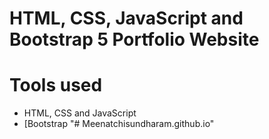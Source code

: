 HTML, CSS, JavaScript and Bootstrap 5 Portfolio Website
=======

# Tools used #
* HTML, CSS and JavaScript
* [Bootstrap 
"# Meenatchisundharam.github.io" 
